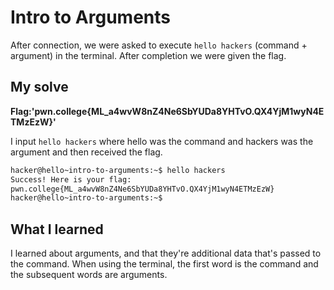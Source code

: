 # Intro to Arguments

After connection, we were asked to execute ``hello hackers`` (command + argument) in the terminal. After completion we were given the flag.

## My solve
**Flag:'pwn.college{ML_a4wvW8nZ4Ne6SbYUDa8YHTvO.QX4YjM1wyN4ETMzEzW}'** 

I input ``hello hackers`` where hello was the command and hackers was the argument and then received the flag.

```bash
hacker@hello~intro-to-arguments:~$ hello hackers
Success! Here is your flag:
pwn.college{ML_a4wvW8nZ4Ne6SbYUDa8YHTvO.QX4YjM1wyN4ETMzEzW}
hacker@hello~intro-to-arguments:~$ 
```

## What I learned

I learned about arguments, and that they're additional data that's passed to the command. When using the terminal, the first word is the command and the subsequent words are arguments. 